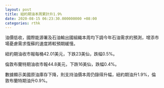 ```yaml
---
layout: post
title: 紐約期油本周累計升1.9%
date: 2020-08-15 06:23:30.000000000 +08:00
categories: rthk
---
```


油價低收，國際能源署及石油輸出國組織本周均下調今年石油需求的預測，增添市場憂慮需求復蘇的速度將較預期緩慢。

紐約期油收市報每桶42.01美元，下跌23美仙，跌幅0.5%。

倫敦布蘭特期油收市報44.8美元，下跌16美仙，跌幅0.4%。

數據顯示美國原油庫存下降，則支持油價本周仍錄得升幅，紐約期油升1.9%，倫敦布蘭特期油升0.9%。

